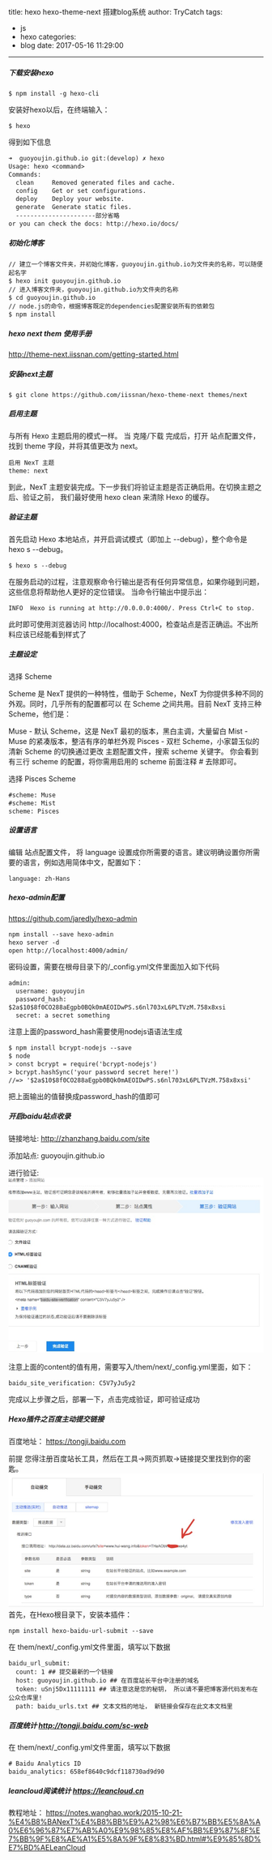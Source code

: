 title: hexo  hexo-theme-next 搭建blog系统
author: TryCatch
tags:
  - js
  - hexo
categories:
  - blog
date: 2017-05-16 11:29:00
---
##### 下载安装hexo

```
$ npm install -g hexo-cli
```
安装好hexo以后，在终端输入：
```
$ hexo
```
得到如下信息
```
➜  guoyoujin.github.io git:(develop) ✗ hexo
Usage: hexo <command>
Commands:
  clean     Removed generated files and cache.
  config    Get or set configurations.
  deploy    Deploy your website.
  generate  Generate static files.
  ----------------------部分省略
or you can check the docs: http://hexo.io/docs/
```
##### 初始化博客
```
// 建立一个博客文件夹，并初始化博客，guoyoujin.github.io为文件夹的名称，可以随便起名字
$ hexo init guoyoujin.github.io
// 进入博客文件夹，guoyoujin.github.io为文件夹的名称
$ cd guoyoujin.github.io
// node.js的命令，根据博客既定的dependencies配置安装所有的依赖包
$ npm install
```
##### hexo next them 使用手册
http://theme-next.iissnan.com/getting-started.html
##### 安装next主题
```
$ git clone https://github.com/iissnan/hexo-theme-next themes/next
```
##### 启用主题
与所有 Hexo 主题启用的模式一样。 当 克隆/下载 完成后，打开 站点配置文件， 找到 theme 字段，并将其值更改为 next。
```
启用 NexT 主题
theme: next
```
到此，NexT 主题安装完成。下一步我们将验证主题是否正确启用。在切换主题之后、验证之前， 我们最好使用 hexo clean 来清除 Hexo 的缓存。
##### 验证主题
首先启动 Hexo 本地站点，并开启调试模式（即加上 --debug），整个命令是 hexo s --debug。 
```
$ hexo s --debug
```
在服务启动的过程，注意观察命令行输出是否有任何异常信息，如果你碰到问题，这些信息将帮助他人更好的定位错误。 当命令行输出中提示出：
```
INFO  Hexo is running at http://0.0.0.0:4000/. Press Ctrl+C to stop.
```
此时即可使用浏览器访问 http://localhost:4000，检查站点是否正确运。不出所料应该已经能看到样式了
##### 主题设定
选择 Scheme

Scheme 是 NexT 提供的一种特性，借助于 Scheme，NexT 为你提供多种不同的外观。同时，几乎所有的配置都可以 在 Scheme 之间共用。目前 NexT 支持三种 Scheme，他们是：

Muse - 默认 Scheme，这是 NexT 最初的版本，黑白主调，大量留白
Mist - Muse 的紧凑版本，整洁有序的单栏外观
Pisces - 双栏 Scheme，小家碧玉似的清新
Scheme 的切换通过更改 主题配置文件，搜索 scheme 关键字。 你会看到有三行 scheme 的配置，将你需用启用的 scheme 前面注释 # 去除即可。

选择 Pisces Scheme
```
#scheme: Muse
#scheme: Mist
scheme: Pisces
```
##### 设置语言

编辑 站点配置文件， 将 language 设置成你所需要的语言。建议明确设置你所需要的语言，例如选用简体中文，配置如下：
```
language: zh-Hans
```
##### hexo-admin配置
https://github.com/jaredly/hexo-admin
```
npm install --save hexo-admin
hexo server -d
open http://localhost:4000/admin/
```
密码设置，需要在根母目录下的/_config.yml文件里面加入如下代码
```
admin:
  username: guoyoujin
  password_hash: $2a$10$8f0CO288aEgpb0BQk0mAEOIDwPS.s6nl703xL6PLTVzM.758x8xsi
  secret: a secret something
```
注意上面的password_hash需要使用nodejs语语法生成
```
$ npm install bcrypt-nodejs --save
$ node
> const bcrypt = require('bcrypt-nodejs')
> bcrypt.hashSync('your password secret here!')
//=> '$2a$10$8f0CO288aEgpb0BQk0mAEOIDwPS.s6nl703xL6PLTVzM.758x8xsi'
```
把上面输出的值替换成password_hash的值即可

##### 开启baidu站点收录
链接地址: http://zhanzhang.baidu.com/site

添加站点: guoyoujin.github.io

进行验证:
![png](https://raw.githubusercontent.com/guoyoujin/guoyoujin.github.io/develop/images/baidu-site-verification-content.png)

注意上面的content的值有用，需要写入/them/next/_config.yml里面，如下：
```
baidu_site_verification: C5V7yJu5y2
```
完成以上步骤之后，部署一下，点击完成验证，即可验证成功

##### Hexo插件之百度主动提交链接
百度地址： https://tongji.baidu.com

前提
您得注册百度站长工具，然后在工具->网页抓取->链接提交里找到你的密匙。
![png](https://raw.githubusercontent.com/guoyoujin/guoyoujin.github.io/develop/images/baidu_url_submit_token.png)
首先，在Hexo根目录下，安装本插件：
```
npm install hexo-baidu-url-submit --save
```
在 them/next/_config.yml文件里面，填写以下数据
```
baidu_url_submit:
  count: 1 ## 提交最新的一个链接
  host: guoyoujin.github.io ## 在百度站长平台中注册的域名
  token: uSnj5Dx11111111 ## 请注意这是您的秘钥， 所以请不要把博客源代码发布在公众仓库里!
  path: baidu_urls.txt ## 文本文档的地址， 新链接会保存在此文本文档里
```
##### 百度统计   http://tongji.baidu.com/sc-web
在 them/next/_config.yml文件里面，填写以下数据
```
# Baidu Analytics ID
baidu_analytics: 658ef8640c9dcf118730ad9d90
```
##### leancloud阅读统计   https://leancloud.cn
教程地址： https://notes.wanghao.work/2015-10-21-%E4%B8%BANexT%E4%B8%BB%E9%A2%98%E6%B7%BB%E5%8A%A0%E6%96%87%E7%AB%A0%E9%98%85%E8%AF%BB%E9%87%8F%E7%BB%9F%E8%AE%A1%E5%8A%9F%E8%83%BD.html#%E9%85%8D%E7%BD%AELeanCloud
